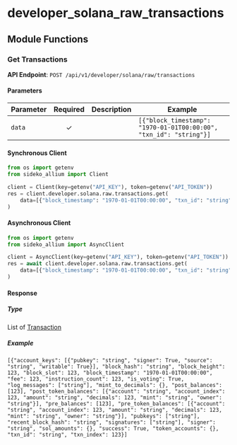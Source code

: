 # developer_solana_raw_transactions

## Module Functions
### Get Transactions <a name="get"></a>



**API Endpoint**: `POST /api/v1/developer/solana/raw/transactions`

#### Parameters

| Parameter | Required | Description | Example |
|-----------|:--------:|-------------|--------|
| `data` | ✓ |  | `[{"block_timestamp": "1970-01-01T00:00:00", "txn_id": "string"}]` |

#### Synchronous Client

```python
from os import getenv
from sideko_allium import Client

client = Client(key=getenv("API_KEY"), token=getenv("API_TOKEN"))
res = client.developer.solana.raw.transactions.get(
    data=[{"block_timestamp": "1970-01-01T00:00:00", "txn_id": "string"}]
)

```

#### Asynchronous Client

```python
from os import getenv
from sideko_allium import AsyncClient

client = AsyncClient(key=getenv("API_KEY"), token=getenv("API_TOKEN"))
res = await client.developer.solana.raw.transactions.get(
    data=[{"block_timestamp": "1970-01-01T00:00:00", "txn_id": "string"}]
)

```

#### Response

##### Type
List of [Transaction](/sideko_allium/types/models/transaction.py)

##### Example
`[{"account_keys": [{"pubkey": "string", "signer": True, "source": "string", "writable": True}], "block_hash": "string", "block_height": 123, "block_slot": 123, "block_timestamp": "1970-01-01T00:00:00", "fee": 123, "instruction_count": 123, "is_voting": True, "log_messages": ["string"], "mint_to_decimals": {}, "post_balances": [123], "post_token_balances": [{"account": "string", "account_index": 123, "amount": "string", "decimals": 123, "mint": "string", "owner": "string"}], "pre_balances": [123], "pre_token_balances": [{"account": "string", "account_index": 123, "amount": "string", "decimals": 123, "mint": "string", "owner": "string"}], "pubkeys": ["string"], "recent_block_hash": "string", "signatures": ["string"], "signer": "string", "sol_amounts": {}, "success": True, "token_accounts": {}, "txn_id": "string", "txn_index": 123}]`
<!-- CUSTOM DOCS START -->

<!-- CUSTOM DOCS END -->

